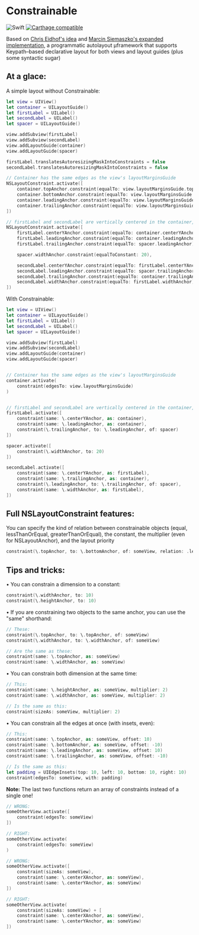 # Constrainable

![Swift](https://img.shields.io/badge/Swift-4.0-orange.svg)
[![Carthage compatible](https://img.shields.io/badge/Carthage-compatible-4BC51D.svg?style=flat)](https://github.com/Carthage/Carthage)

Based on [Chris Eidhof's idea](http://chris.eidhof.nl/post/micro-autolayout-dsl/) and [Marcin Siemaszko's expanded implementation](https://www.netguru.co/codestories/painless-nslayoutanchors), a programmatic autolayout µframework that supports Keypath–based declarative layout for both views and layout guides (plus some syntactic sugar)

## At a glace:

A simple layout without Constrainable:

```swift
let view = UIView()
let container = UILayoutGuide()
let firstLabel = UILabel()
let secondLabel = UILabel()
let spacer = UILayoutGuide()

view.addSubview(firstLabel)
view.addSubview(secondLabel)
view.addLayoutGuide(container)
view.addLayoutGuide(spacer)

firstLabel.translatesAutoresizingMaskIntoConstraints = false
secondLabel.translatesAutoresizingMaskIntoConstraints = false

// Container has the same edges as the view's layoutMarginsGuide
NSLayoutConstraint.activate([
    container.topAnchor.constraint(equalTo: view.layoutMarginsGuide.topAnchor),
    container.bottomAnchor.constraint(equalTo: view.layoutMarginsGuide.bottomAnchor),
    container.leadingAnchor.constraint(equalTo: view.layoutMarginsGuide.leadingAnchor),
    container.trailingAnchor.constraint(equalTo: view.layoutMarginsGuide.trailingAnchor),
])

// firstLabel and secondLabel are vertically centered in the container, have the same size and are separated by a 20 points spacer
NSLayoutConstraint.activate([
    firstLabel.centerYAnchor.constraint(equalTo: container.centerYAnchor),
    firstLabel.leadingAnchor.constraint(equalTo: container.leadingAnchor),
    firstLabel.trailingAnchor.constraint(equalTo: spacer.leadingAnchor),

    spacer.widthAnchor.constraint(equalToConstant: 20),

    secondLabel.centerYAnchor.constraint(equalTo: firstLabel.centerYAnchor),
    secondLabel.leadingAnchor.constraint(equalTo: spacer.trailingAnchor),
    secondLabel.trailingAnchor.constraint(equalTo: container.trailingAnchor),
    secondLabel.widthAnchor.constraint(equalTo: firstLabel.widthAnchor),
])
```
With Constrainable:
```swift
let view = UIView()
let container = UILayoutGuide()
let firstLabel = UILabel()
let secondLabel = UILabel()
let spacer = UILayoutGuide()

view.addSubview(firstLabel)
view.addSubview(secondLabel)
view.addLayoutGuide(container)
view.addLayoutGuide(spacer)


// Container has the same edges as the view's layoutMarginsGuide
container.activate(
    constraint(edgesTo: view.layoutMarginsGuide)
)


// firstLabel and secondLabel are vertically centered in the container, have the same size and are separated by a 20 points spacer
firstLabel.activate([
    constraint(same: \.centerYAnchor, as: container),
    constraint(same: \.leadingAnchor, as: container),
    constraint(\.trailingAnchor, to: \.leadingAnchor, of: spacer)
])

spacer.activate([
    constraint(\.widthAnchor, to: 20)
])

secondLabel.activate([
    constraint(same: \.centerYAnchor, as: firstLabel),
    constraint(same: \.trailingAnchor, as: container),
    constraint(\.leadingAnchor, to: \.trailingAnchor, of: spacer),
    constraint(same: \.widthAnchor, as: firstLabel),
])
```
## Full NSLayoutConstraint features:

You can specify the kind of relation between constrainable objects (equal, lessThanOrEqual, greaterThanOrEqual), the constant, the multiplier (even for NSLayoutAnchor), and the layout priority

```Swift
constraint(\.topAnchor, to: \.bottomAnchor, of: someView, relation: .lessThanOrEqual, offset: 10, multiplier: 0.5, priority: .defaultLow)
```

## Tips and tricks:

• You can constrain a dimension to a constant: 
```Swift
constraint(\.widthAnchor, to: 10)
constraint(\.heightAnchor, to: 10)
```
• If you are constraining two objects to the same anchor, you can use the "same" shorthand:
```Swift
// These:
constraint(\.topAnchor, to: \.topAnchor, of: someView)
constraint(\.widthAnchor, to: \.widthAnchor, of: someView)

// Are the same as these:
constraint(same: \.topAnchor, as: someView)
constraint(same: \.widthAnchor, as: someView)
```

• You can constrain both dimension at the same time:
```Swift
// This:
constraint(same: \.heightAnchor, as: someView, multiplier: 2)
constraint(same: \.widthAnchor, as: someView, multiplier: 2)

// Is the same as this:
constraint(sizeAs: someView, multiplier: 2)
```

• You can constrain all the edges at once (with insets, even):
```Swift
// This:
constraint(same: \.topAnchor, as: someView, offset: 10)
constraint(same: \.bottomAnchor, as: someView, offset: -10)
constraint(same: \.leadingAnchor, as: someView, offset: 10)
constraint(same: \.trailingAnchor, as: someView, offset: -10)

// Is the same as this:
let padding = UIEdgeInsets(top: 10, left: 10, bottom: 10, right: 10)
constraint(edgesTo: someView, with: padding)
```
**Note:** The last two functions return an array of constraints instead of a single one!
```Swift
// WRONG:
someOtherView.activate([
    constraint(edgesTo: someView)
])

// RIGHT:
someOtherView.activate(
    constraint(edgesTo: someView)
)
```
```Swift
// WRONG:
someOtherView.activate([
    constraint(sizeAs: someView),
    constraint(same: \.centerXAnchor, as: someView),
    constraint(same: \.centerYAnchor, as: someView)
])

// RIGHT:
someOtherView.activate(
    constraint(sizeAs: someView) + [
    constraint(same: \.centerXAnchor, as: someView),
    constraint(same: \.centerYAnchor, as: someView)
])
```
